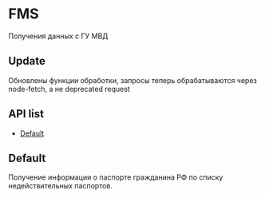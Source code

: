 # FMS
Получения данных с ГУ МВД

## Update
Обновлены функции обработки, запросы теперь обрабатываются через node-fetch, а не deprecated request

## API list
- [Default](#default)

## Default
Получение информации о паспорте гражданина РФ по списку недействительных паспортов.
